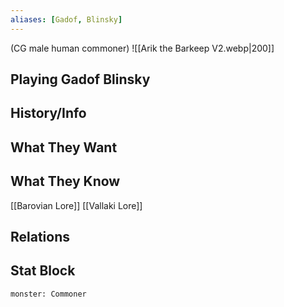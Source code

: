 ```yaml
---
aliases: [Gadof, Blinsky]
---
```

(CG male human commoner)
![[Arik the Barkeep V2.webp|200]]
## Playing Gadof Blinsky

## History/Info

## What They Want

## What They Know
[[Barovian Lore]]
[[Vallaki Lore]]

## Relations

## Stat Block

```statblock
monster: Commoner
```

```dataviewjs
```
